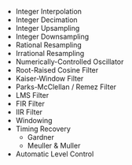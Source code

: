- Integer Interpolation
- Integer Decimation
- Integer Upsampling
- Integer Downsampling
- Rational Resampling
- Irrational Resampling
- Numerically-Controlled Oscillator
- Root-Raised Cosine Filter
- Kaiser-Window Filter
- Parks-McClellan / Remez Filter
- LMS Filter
- FIR Filter
- IIR Filter
- Windowing
- Timing Recovery
  - Gardner
  - Meuller & Muller
- Automatic Level Control
